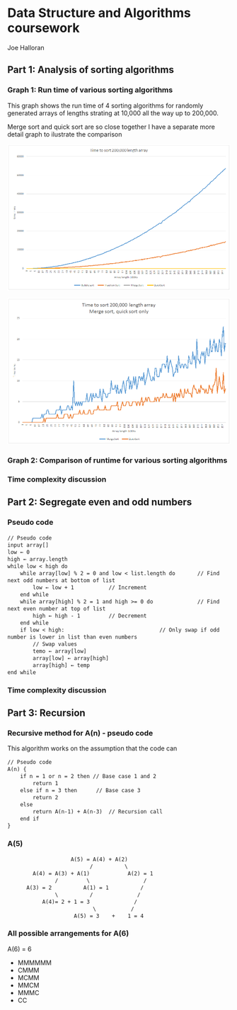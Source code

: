 # Data Structure and Algorithms coursework
Joe Halloran

## Part 1: Analysis of sorting algorithms

### Graph 1: Run time of various sorting algorithms

This graph shows the run time of 4 sorting algorithms for randomly generated arrays of lengths strating at 10,000 all the way up to 200,000.

Merge sort and quick sort are so close together I have a separate more detail graph to ilustrate the comparison

![graph 1](assets/graph1.png)

![graph 2](assets/graph2.png)


### Graph 2: Comparison of runtime for various sorting algorithms

### Time complexity discussion

## Part 2: Segregate even and odd numbers

### Pseudo code 

```
// Pseudo code
input array[]
low ← 0
high ← array.length
while low < high do
    while array[low] % 2 = 0 and low < list.length do       // Find next odd numbers at bottom of list
        low ← low + 1           // Increment
    end while
    while array[high] % 2 = 1 and high >= 0 do              // Find next even number at top of list
        high ← high - 1         // Decrement
    end while
    if low < high:                              // Only swap if odd number is lower in list than even numbers
        // Swap values
        temo ← array[low]
        array[low] ← array[high]
        array[high] ← temp
end while
```

### Time complexity discussion


## Part 3: Recursion

### Recursive method for A(n) - pseudo code
This algorithm works on the assumption that the code can 
```
// Pseudo code
A(n) {
    if n = 1 or n = 2 then // Base case 1 and 2
        return 1
    else if n = 3 then      // Base case 3
        return 2
    else
        return A(n-1) + A(n-3)  // Recursion call
    end if
}
```

### A(5)

                        A(5) = A(4) + A(2)
                              /          \
            A(4) = A(3) + A(1)            A(2) = 1
                   /         \                 /
          A(3) = 2          A(1) = 1          /
                   \          /              /                        
               A(4)= 2 + 1 = 3              /
                               \           /
                         A(5) = 3    +    1 = 4

### All possible arrangements for A(6)

A(6) = 6

* MMMMMM
* CMMM
* MCMM
* MMCM
* MMMC
* CC